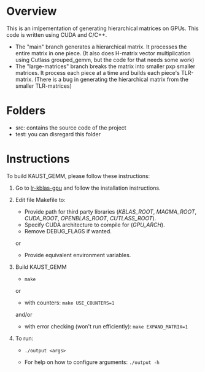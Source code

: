 # Overview
This is an imlpementation of generating hierarchical matrices on GPUs. This code is written using CUDA and C/C++.
- The "main" branch generates a hierarchical matrix. It processes the entire matrix in one piece. (It also does H-matrix vector multiplication using Cutlass grouped_gemm, but the code for that needs some work)
- The "large-matrices" branch breaks the matrix into smaller pxp smaller matrices. It process each piece at a time and builds each piece's TLR-matrix. (There is a bug in generating the hierarchical matrix from the smaller TLR-matrices)

# Folders
- src: contains the source code of the project
- test: you can disregard this folder

# Instructions

To build KAUST_GEMM, please follow these instructions:

1.  Go to  [lr-kblas-gpu](https://github.com/AdnanJaljuli/lr-kblas-gpu.git) and follow the installation instructions.

2.  Edit file Makefile to:
    - Provide path for third party libraries (_KBLAS_ROOT_, _MAGMA_ROOT_, _CUDA_ROOT_, _OPENBLAS_ROOT_, _CUTLASS_ROOT_).
    - Specify CUDA architecture to compile for (_GPU_ARCH_).
    - Remove DEBUG_FLAGS if wanted.

    or

    - Provide equivalent environment variables.

3.  Build KAUST_GEMM
    - ```make```

    or
    
    
    - with counters: ```make USE_COUNTERS=1```

    and/or
    
    - with error checking (won't run efficiently): ```make EXPAND_MATRIX=1```

4.  To run:
    - ```./output <args>```

    - For help on how to configure arguments: ```./output -h ```
